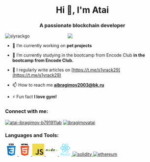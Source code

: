 <h1 align="center">Hi 👋, I'm Atai</h1>
<h3 align="center">A passionate blockchain developer</h3>
<img align="right" width="300" src="https://gamztube.files.wordpress.com/2019/02/1_ouvhfpwmk04-mcy091hxeg-2.gif">

<p align="left"> <img src="https://komarev.com/ghpvc/?username=slyrackgo&label=Profile%20views&color=0e75b6&style=flat" alt="slyrackgo" /> </p>



- 🔭 I’m currently working on **pet projects**

- 🌱 I’m currently studying in the bootcamp from Encode Club **in the bootcamp from Encode Club.**

- 📝 I regularly write articles on [https://t.me/s1yrack29](https://t.me/s1yrack29)

- 📫 How to reach me **aibragimov2003@bk.ru**

- ⚡ Fun fact **I love gym!**

<h3 align="left">Connect with me:</h3>
<p align="left">
<a href="https://linkedin.com/in/atai-ibragimov-b791911ab" target="blank"><img align="center" src="https://raw.githubusercontent.com/rahuldkjain/github-profile-readme-generator/master/src/images/icons/Social/linked-in-alt.svg" alt="atai-ibragimov-b791911ab" height="30" width="40" /></a>
<a href="https://instagram.com/ibragimovatai" target="blank"><img align="center" src="https://raw.githubusercontent.com/rahuldkjain/github-profile-readme-generator/master/src/images/icons/Social/instagram.svg" alt="ibragimovatai" height="30" width="40" /></a>
</p>



<h3 align="left">Languages and Tools:</h3>
<p align="left">
  <a href="https://www.w3schools.com/css/" target="_blank" rel="noreferrer">
    <img src="https://raw.githubusercontent.com/devicons/devicon/master/icons/css3/css3-original-wordmark.svg" alt="css3" width="40" height="40"/>
  </a>
  <a href="https://www.w3.org/html/" target="_blank" rel="noreferrer">
    <img src="https://raw.githubusercontent.com/devicons/devicon/master/icons/html5/html5-original-wordmark.svg" alt="html5" width="40" height="40"/>
  </a>
  <a href="https://developer.mozilla.org/en-US/docs/Web/JavaScript" target="_blank" rel="noreferrer">
    <img src="https://raw.githubusercontent.com/devicons/devicon/master/icons/javascript/javascript-original.svg" alt="javascript" width="40" height="40"/>
  </a>
  <a href="https://nodejs.org" target="_blank" rel="noreferrer">
    <img src="https://raw.githubusercontent.com/devicons/devicon/master/icons/nodejs/nodejs-original-wordmark.svg" alt="nodejs" width="40" height="40"/>
  </a>
  <a href="https://reactjs.org/" target="_blank" rel="noreferrer">
    <img src="https://raw.githubusercontent.com/devicons/devicon/master/icons/react/react-original-wordmark.svg" alt="react" width="40" height="40"/>
  </a>
  <a href="https://soliditylang.org/" target="_blank" rel="noreferrer">
    <img src="https://beaugunderson.gallerycdn.vsassets.io/extensions/beaugunderson/solidity-extended/3.0.2/1507572010216/Microsoft.VisualStudio.Services.Icons.Default" alt="solidity" width="40" height="40"/>
  </a>
  <a href="https://soliditylang.org/" target="_blank" rel="noreferrer">
    <img src="https://upload.wikimedia.org/wikipedia/commons/thumb/6/6f/Ethereum-icon-purple.svg/2048px-Ethereum-icon-purple.svg.png" alt="ethereum" width="40" height="40"/>
  </a>
</p>


